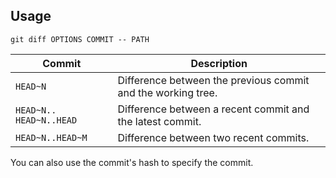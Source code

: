 ---
---

## Usage

```shell
git diff OPTIONS COMMIT -- PATH
```

| Commit | Description |
| --- | --- |
| `HEAD~N` | Difference between the previous commit and the working tree. |
| `HEAD~N..` `HEAD~N..HEAD` | Difference between a recent commit and the latest commit. |
| `HEAD~N..HEAD~M` | Difference between two recent commits. |

You can also use the commit's hash to specify the commit.
